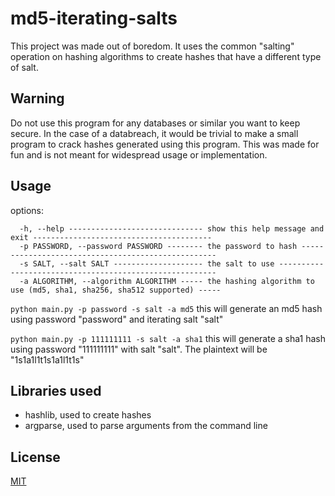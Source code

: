 # md5-iterating-salts

This project was made out of boredom. It uses the common "salting" operation on hashing algorithms to create hashes that have a different type of salt. 

## Warning
Do not use this program for any databases or similar you want to keep secure. In the case of a databreach, it would be trivial to make a small program to crack hashes generated using this program. This was made for fun and is not meant for widespread usage or implementation.

## Usage
options:
```
  -h, --help ------------------------------ show this help message and exit ----------------------------------------
  -p PASSWORD, --password PASSWORD -------- the password to hash ---------------------------------------------------
  -s SALT, --salt SALT -------------------- the salt to use --------------------------------------------------------
  -a ALGORITHM, --algorithm ALGORITHM ----- the hashing algorithm to use (md5, sha1, sha256, sha512 supported) -----
```
                       
`python main.py -p password -s salt -a md5`
this will generate an md5 hash using password "password" and iterating salt "salt"

`python main.py -p 111111111 -s salt -a sha1`
this will generate a sha1 hash using password "111111111" with salt "salt". The plaintext will be "1s1a1l1t1s1a1l1t1s"

## Libraries used
- hashlib, used to create hashes
- argparse, used to parse arguments from the command line

## License

[MIT](https://choosealicense.com/licenses/mit/)
